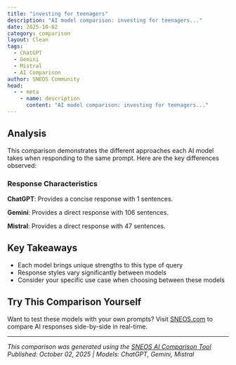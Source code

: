 ```yaml
---
title: "investing for teenagers"
description: "AI model comparison: investing for teenagers..."
date: 2025-10-02
category: comparison
layout: Clean
tags:
  - ChatGPT
  - Gemini
  - Mistral
  - AI Comparison
author: SNEOS Community
head:
  - - meta
    - name: description
      content: "AI model comparison: investing for teenagers..."
---
```


<ChatComparison
  title="investing for teenagers"
  prompt="investing for teenagers"
  :responses='{
    "ChatGPT": "Error calling OpenAI API.",
    "Gemini": "Okay, let\u0027s break down investing for teenagers. It\u0027s a fantastic time to start, and even small amounts can make a big difference over time thanks to the power of compounding!\n\n**Why Invest as a Teenager?**\n\n*   **Time is Your Biggest Asset:** The earlier you start, the more time your money has to grow. Even small investments can turn into significant sums over decades.\n*   **Learn Financial Literacy:** Investing teaches valuable lessons about money management, risk, and the economy.\n*   **Build Good Habits:** Starting early instills a disciplined approach to saving and investing.\n*   **Potential for Future Financial Freedom:** Investing wisely can help you achieve financial goals like college, buying a car, or even early retirement.\n\n**Important Considerations BEFORE Investing:**\n\n*   **Emergency Fund:** This is the MOST IMPORTANT step. Before you even *think* about investing, make sure you have a small emergency fund saved up.  This will help you avoid having to sell investments if you suddenly need money.  A good starting point is to aim for at least 3-6 months of essential living expenses. If you are still living at home, a smaller amount like $500 may be all that you need.\n*   **High-Interest Debt:**  Avoid investing if you have high-interest debt (like credit card debt). The interest you pay on the debt will likely outweigh any returns you earn from investing. Pay off the debt first.\n*   **Understand Risk:** Investing always involves risk. You could lose money. It\u0027s crucial to understand your risk tolerance before putting money into the market.\n\n**Ways for Teenagers to Get Money to Invest:**\n\n*   **Part-Time Job:**  A classic way to earn money.\n*   **Allowance:** If you receive an allowance, consider setting aside a portion for investing.\n*   **Gifts:** Birthday or holiday money can be a great source for starting an investment account.\n*   **Side Hustles:** Consider starting a small business, like tutoring, lawn mowing, or creating and selling crafts.\n*   **Savings Challenges:** Participate in savings challenges to make saving more fun and engaging.\n\n**Investment Options for Teenagers:**\n\n**1. Custodial Accounts (UTMA/UGMA):**\n\n*   **What they are:** These are investment accounts held in the name of a minor (you) but managed by an adult custodian (usually a parent or guardian) until you reach the age of majority (typically 18 or 21, depending on your state).\n*   **Pros:**\n    *   Easy to set up.\n    *   Allows you to invest in a wide range of assets, like stocks, bonds, and mutual funds.\n    *   The custodian makes investment decisions until you are of age.\n*   **Cons:**\n    *   The assets in the account become yours outright when you reach the age of majority.  You have control of the investments, even if your parents or guardians do not believe that you are ready.\n    *   The assets in the account can affect your eligibility for financial aid for college (although this is not always an issue).\n    *   Custodial accounts can affect the taxation of your parents.\n\n**2. Roth IRA (Individual Retirement Account):**\n\n*   **What it is:** A retirement account that allows your investments to grow tax-free.\n*   **Pros:**\n    *   Tax-free growth and withdrawals in retirement (after age 59 1/2).\n    *   You can withdraw contributions (but not earnings) at any time without penalty.\n    *   Excellent way to learn about long-term investing.\n*   **Cons:**\n    *   You can only contribute to a Roth IRA if you have earned income (from a job, side hustle, etc.).  The maximum contribution is the amount of your earnings or the annual limit, whichever is lower.\n    *   Money is intended for retirement, so it\u0027s not ideal for short-term goals.\n*   **Important Note:** A teenager can open a Roth IRA. If the teenager is under 18, a parent will need to open a custodial Roth IRA.\n\n**3. Brokerage Accounts (Regular Taxable Accounts):**\n\n*   **What they are:**  These are investment accounts that are subject to capital gains taxes on any profits.\n*   **Pros:**\n    *   You can invest in a wide range of assets.\n    *   There are no restrictions on withdrawals (but you may owe taxes on any gains).\n*   **Cons:**\n    *   Profits are taxed (capital gains taxes).\n    *   Can be more complex to manage than custodial accounts.\n\n**Investment Vehicles (What to Invest In):**\n\n*   **Stocks:** Represent ownership in a company.  Can offer high growth potential but also carry higher risk.\n*   **Bonds:** Represent loans to a company or government. Generally lower risk than stocks but offer lower returns.\n*   **Mutual Funds:** A collection of stocks, bonds, or other assets managed by a professional.  Offer diversification (spreading your risk across multiple investments).\n*   **ETFs (Exchange-Traded Funds):** Similar to mutual funds but trade like stocks on an exchange.  Often have lower fees than mutual funds.\n*   **Index Funds:** A type of mutual fund or ETF that tracks a specific market index, like the S\u0026P 500.  They are typically passively managed and have very low fees.\n\n**Investment Strategies for Beginners:**\n\n*   **Dollar-Cost Averaging:** Invest a fixed amount of money at regular intervals (e.g., $50 per month), regardless of the market conditions. This helps to smooth out the highs and lows of the market.\n*   **Diversification:** Spread your investments across different asset classes (stocks, bonds, etc.) and sectors to reduce risk.\n*   **Long-Term Investing:** Focus on holding your investments for the long term (years or even decades) to allow them to grow.\n*   **Reinvest Dividends:**  If your investments pay dividends (a portion of the company\u0027s profits), reinvest them back into the investment to accelerate growth.\n\n**How to Get Started:**\n\n1.  **Do Your Research:** Learn about different investment options and strategies.  Read books, articles, and online resources.\n2.  **Talk to Your Parents/Guardians:**  Discuss your interest in investing and ask for their guidance and support. They can help you open a custodial account or Roth IRA.\n3.  **Choose a Brokerage:** Select a reputable brokerage firm that offers custodial accounts or Roth IRAs. Research fees, investment options, and educational resources. Popular choices include:\n    *   **Fidelity**\n    *   **Charles Schwab**\n    *   **Vanguard**\n    *   **Interactive Brokers**\n    *   **Robinhood** (Use with caution; can encourage risky behavior for new investors)\n4.  **Open an Account:** Complete the application process, providing the required information and documentation.\n5.  **Fund Your Account:**  Deposit money into your account.  You can transfer funds from your bank account or have your parents/guardians contribute on your behalf.\n6.  **Start Investing!**  Choose your investments and place your orders. Start small and gradually increase your investments as you become more comfortable.\n7.  **Monitor Your Investments:**  Track your portfolio\u0027s performance and make adjustments as needed.  Remember to stay focused on the long term and avoid making impulsive decisions based on short-term market fluctuations.\n\n**Important Tips for Teen Investors:**\n\n*   **Start Small:** You don\u0027t need a lot of money to start investing. Even a few dollars a week can make a difference over time.\n*   **Be Patient:** Investing is a marathon, not a sprint.  Don\u0027t expect to get rich overnight.\n*   **Stay Informed:** Keep up with market news and economic trends.\n*   **Don\u0027t Be Afraid to Ask Questions:** If you don\u0027t understand something, ask a trusted adult or financial professional for help.\n*   **Avoid \u0022Get Rich Quick\u0022 Schemes:**  If something sounds too good to be true, it probably is.\n*   **Learn from Your Mistakes:** Everyone makes mistakes when investing.  Don\u0027t be discouraged.  Learn from your errors and keep improving your investment skills.\n*   **Consider a Robo-Advisor:** Robo-advisors like Betterment or Wealthfront can manage your investments for you based on your risk tolerance and goals.  This can be a good option if you\u0027re new to investing and want a hands-off approach. However, it\u0027s still important to understand the basics of investing even if you use a robo-advisor.\n\n**Resources for Learning More:**\n\n*   **Books:**\n    *   \u0022The Intelligent Investor\u0022 by Benjamin Graham\n    *   \u0022The Total Money Makeover\u0022 by Dave Ramsey (focuses more on debt management but has good foundational advice)\n    *   \u0022I Will Teach You to Be Rich\u0022 by Ramit Sethi\n*   **Websites:**\n    *   Investopedia\n    *   The Motley Fool\n    *   NerdWallet\n    *   Khan Academy (has free courses on finance and investing)\n\n**Legal Disclaimer:** *I am an AI chatbot and cannot provide financial advice. The information provided above is for educational purposes only and should not be considered as a recommendation to buy or sell any particular investment.*\n\nGood luck, and happy investing! It\u0027s a journey that will pay off for years to come!\n",
    "Mistral": "Investing as a teenager can be a great way to start building wealth early and learn valuable financial skills. Here are some steps and options to consider:\n\n### 1. **Educate Yourself**\n   - **Books and Resources**: Read books like \u0022Rich Dad Poor Dad\u0022 by Robert Kiyosaki, \u0022The Intelligent Investor\u0022 by Benjamin Graham, or \u0022A Beginner\u0027s Guide to the Stock Market\u0022 by Matthew R. Kratter.\n   - **Online Courses**: Platforms like Coursera, Khan Academy, and Udemy offer courses on investing and personal finance.\n   - **Financial News**: Follow financial news websites and blogs to stay updated on market trends.\n\n### 2. **Set Financial Goals**\n   - **Short-Term Goals**: Save for a car, college, or a vacation.\n   - **Long-Term Goals**: Plan for retirement, buying a house, or starting a business.\n\n### 3. **Open a Bank Account**\n   - **Savings Account**: Start with a savings account to build an emergency fund.\n   - **Checking Account**: Useful for managing daily expenses and learning about budgeting.\n\n### 4. **Investment Options**\n   - **Custodial Accounts**: If you\u0027re under 18, you can open a custodial account with a parent or guardian. This allows you to invest in stocks, bonds, and mutual funds.\n   - **Roth IRA**: If you have earned income, you can contribute to a Roth IRA. This is a tax-advantaged retirement account where contributions are made with after-tax dollars, and withdrawals are tax-free.\n   - **Stock Market**: Use platforms like Robinhood, E*TRADE, or Fidelity to buy individual stocks or ETFs.\n   - **Mutual Funds**: These are professionally managed portfolios of stocks, bonds, and other securities. They offer diversification and can be a good starting point.\n   - **Index Funds**: These are a type of mutual fund that tracks a specific market index, like the S\u0026P 500. They are passive investments and generally have lower fees.\n   - **Robo-Advisors**: Platforms like Acorns, Betterment, and Wealthfront use algorithms to manage your investments based on your goals and risk tolerance.\n\n### 5. **Diversify Your Portfolio**\n   - **Stocks**: Individual companies.\n   - **Bonds**: Debt securities issued by governments or corporations.\n   - **ETFs**: Exchange-traded funds that track a basket of assets.\n   - **Real Estate**: Consider REITs (Real Estate Investment Trusts) for exposure to real estate without buying property.\n\n### 6. **Monitor and Adjust**\n   - **Regular Check-Ins**: Review your portfolio regularly to see how your investments are performing.\n   - **Rebalance**: Adjust your portfolio to maintain your desired asset allocation.\n   - **Stay Informed**: Keep up with market news and economic trends that could affect your investments.\n\n### 7. **Avoid Common Mistakes**\n   - **Emotional Investing**: Don\u0027t let fear or greed drive your decisions.\n   - **Over-Trading**: Frequent trading can lead to higher fees and lower returns.\n   - **Lack of Diversification**: Spread your investments across different sectors and asset classes to reduce risk.\n\n### 8. **Seek Guidance**\n   - **Financial Advisor**: Consider consulting a financial advisor for personalized advice.\n   - **Parents/Guardians**: Discuss your investment plans with your parents or guardians for additional guidance.\n\n### 9. **Start Small**\n   - **Micro-Investing**: Apps like Acorns allow you to invest spare change from your purchases.\n   - **Dollar-Cost Averaging**: Invest a fixed amount regularly to reduce the impact of market volatility.\n\n### 10. **Stay Patient and Persistent**\n   - **Long-Term View**: Investing is a long-term game. Don\u0027t get discouraged by short-term market fluctuations.\n   - **Continuous Learning**: Keep learning and adapting your strategies as you gain more experience.\n\nBy starting early and being consistent, you can build a strong financial foundation that will serve you well into adulthood."
  }'
  published-date="09:09"
/>

## Analysis

This comparison demonstrates the different approaches each AI model takes when responding to the same prompt. Here are the key differences observed:

### Response Characteristics

**ChatGPT**: Provides a concise response with 1 sentences. 

**Gemini**: Provides a direct response with 106 sentences. 

**Mistral**: Provides a direct response with 47 sentences. 

## Key Takeaways

- Each model brings unique strengths to this type of query
- Response styles vary significantly between models
- Consider your specific use case when choosing between these models

## Try This Comparison Yourself

Want to test these models with your own prompts? Visit [SNEOS.com](https://sneos.com) to compare AI responses side-by-side in real-time.

---

*This comparison was generated using the [SNEOS AI Comparison Tool](https://sneos.com)*
*Published: October 02, 2025 | Models: ChatGPT, Gemini, Mistral*
